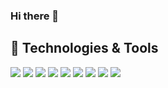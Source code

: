 ### Hi there 👋

<!--
**tarikcoskun/tarikcoskun** is a ✨ _special_ ✨ repository because its `README.md` (this file) appears on your GitHub profile.

Here are some ideas to get you started:

- 🔭 I’m currently working on ...
- 🌱 I’m currently learning ...
- 👯 I’m looking to collaborate on ...
- 🤔 I’m looking for help with ...
- 💬 Ask me about ...
- 📫 How to reach me: ...
- 😄 Pronouns: ...
- ⚡ Fun fact: ...
-->

## 🔧 Technologies & Tools

![](https://img.shields.io/static/v1?label=Code&message=HTML&logo=html5&color=f9fafb&logoColor=e86829)
![](https://img.shields.io/static/v1?label=Code&message=CSS&logo=css3&color=f9fafb&logoColor=3595cf)
![](https://img.shields.io/static/v1?label=Code&message=Node.js&logo=node.js&color=f9fafb&logoColor=88c249)
![](https://img.shields.io/static/v1?label=Code&message=JavaScript&logo=javascript&color=f9fafb)
![](https://img.shields.io/static/v1?label=Code&message=Vue.js&logo=vue.js&color=f9fafb)
![](https://img.shields.io/static/v1?label=Code&message=Nuxt.js&logo=nuxt.js&color=f9fafb)
![](https://img.shields.io/static/v1?label=Code&message=Tailwind%20CSS&logo=tailwind-css&color=f9fafb)
![](https://img.shields.io/static/v1?label=Tools&message=Visual%20Studio%20Code&logo=visual-studio-code&color=f9fafb&logoColor=3ea6eb)
![](https://img.shields.io/static/v1?label=Tools&message=Sass&logo=sass&color=f9fafb)
